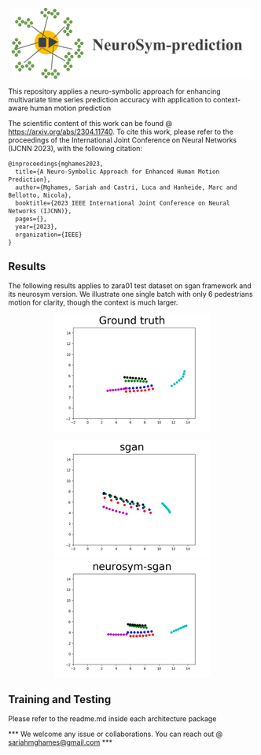 <p align="center">
    <img src="https://github.com/sariahmghames/NeuroSyM-prediction/blob/main/NeuroSyM-sgan/neurosgan_images/logo.jpg" width="490" height="144" /> 
</p> 

This repository applies a neuro-symbolic approach for enhancing multivariate time series prediction accuracy with application to context-aware human motion prediction 


The scientific content of this work can be found @ https://arxiv.org/abs/2304.11740. To cite this work, please refer to the proceedings of the International Joint Conference on Neural Networks (IJCNN 2023), with the following citation:

```
@inproceedings{mghames2023,
  title={A Neuro-Symbolic Approach for Enhanced Human Motion Prediction},
  author={Mghames, Sariah and Castri, Luca and Hanheide, Marc and Bellotto, Nicola},
  booktitle={2023 IEEE International Joint Conference on Neural Networks (IJCNN)},
  pages={},
  year={2023},
  organization={IEEE}
}
```


## Results
The following results applies to zara01 test dataset on sgan framework and its neurosym version. We illustrate one single batch with only 6 pedestrians motion for clarity, though the context is much larger.

<p align="center">
    <img src="https://github.com/sariahmghames/NeuroSyM-prediction/blob/main/NeuroSyM-sgan/neurosgan_images/zara01_gt_8ts_neurosym.gif" width="320" height="240" /> 
</p>

<p align="center">
  <img src="https://github.com/sariahmghames/NeuroSyM-prediction/blob/main/NeuroSyM-sgan/neurosgan_images/zara01_pred_8ts_sgan.gif" width="320" height="240" />
  <img src="https://github.com/sariahmghames/NeuroSyM-prediction/blob/main/NeuroSyM-sgan/neurosgan_images/zara01_pred_8ts_neurosym.gif" width="320" height="240" />
</p>

## Training and Testing
Please refer to the readme.md inside each architecture package

*** We welcome any issue or collaborations. You can reach out @ sariahmghames@gmail.com ***
